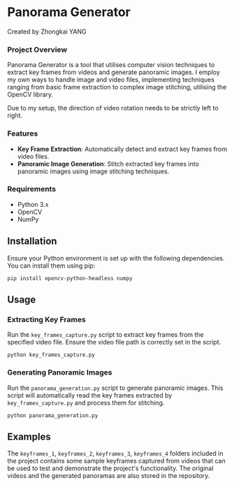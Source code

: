 # Panorama Generator

Created by Zhongkai YANG

### Project Overview

Panorama Generator is a tool that utilises computer vision techniques to extract key frames from videos and generate panoramic images. I employ my own ways to handle image and video files, implementing techniques ranging from basic frame extraction to complex image stitching, utilising the OpenCV library.

Due to my setup, the direction of video rotation needs to be strictly left to right.

### Features

- **Key Frame Extraction**: Automatically detect and extract key frames from video files.
- **Panoramic Image Generation**: Stitch extracted key frames into panoramic images using image stitching techniques.

### Requirements

- Python 3.x
- OpenCV
- NumPy

## Installation

Ensure your Python environment is set up with the following dependencies. You can install them using pip:

```
pip install opencv-python-headless numpy
```

## Usage

### Extracting Key Frames

Run the `key_frames_capture.py` script to extract key frames from the specified video file. Ensure the video file path is correctly set in the script.

```
python key_frames_capture.py
```

### Generating Panoramic Images

Run the `panorama_generation.py` script to generate panoramic images. This script will automatically read the key frames extracted by `key_frames_capture.py` and process them for stitching.

```
python panorama_generation.py
```

## Examples

The `keyframes_1`, `keyframes_2`, `keyframes_3`, `keyframes_4`  folders included in the project contains some sample keyframes captured from videos that can be used to test and demonstrate the project's functionality. The original videos and the generated panoramas are also stored in the repository.